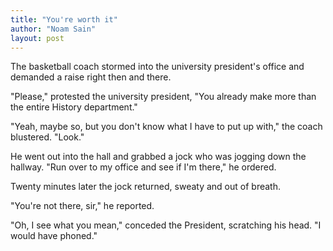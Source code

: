 ```yaml
---
title: "You're worth it"
author: "Noam Sain"
layout: post
---
```


The basketball coach stormed into the university president's office and demanded a raise right then and there.

"Please," protested the university president, "You already make more than the entire History department."

"Yeah, maybe so, but you don't know what I have to put up with," the coach blustered. "Look."

He went out into the hall and grabbed a jock who was jogging down the hallway. "Run over to my office and see if I'm there," he ordered.

Twenty minutes later the jock returned, sweaty and out of breath.

"You're not there, sir," he reported.

"Oh, I see what you mean," conceded the President, scratching his head. "I would have phoned."
